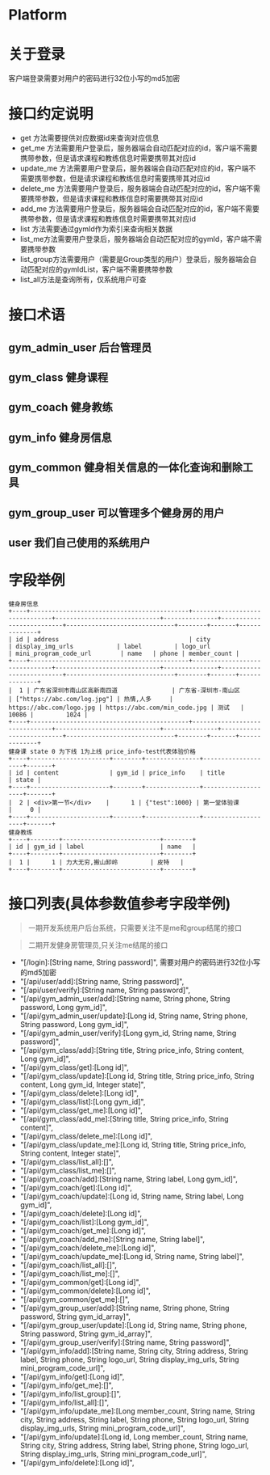 # Platform
# 关于登录
客户端登录需要对用户的密码进行32位小写的md5加密
# 接口约定说明
- get 方法需要提供对应数据id来查询对应信息
- get_me 方法需要用户登录后，服务器端会自动匹配对应的id，客户端不需要携带参数，但是请求课程和教练信息时需要携带其对应id
- update_me 方法需要用户登录后，服务器端会自动匹配对应的id，客户端不需要携带参数，但是请求课程和教练信息时需要携带其对应id
- delete_me 方法需要用户登录后，服务器端会自动匹配对应的id，客户端不需要携带参数，但是请求课程和教练信息时需要携带其对应id
- add_me 方法需要用户登录后，服务器端会自动匹配对应的id，客户端不需要携带参数，但是请求课程和教练信息时需要携带其对应id
- list 方法需要通过gymId作为索引来查询相关数据
- list_me方法需要用户登录后，服务器端会自动匹配对应的gymId，客户端不需要携带参数
- list_group方法需要用户（需要是Group类型的用户）登录后，服务器端会自动匹配对应的gymIdList，客户端不需要携带参数
- list_all方法是查询所有，仅系统用户可查
# 接口术语
## gym_admin_user 后台管理员
## gym_class 健身课程
## gym_coach 健身教练
## gym_info 健身房信息
## gym_common 健身相关信息的一体化查询和删除工具
## gym_group_user 可以管理多个健身房的用户
## user 我们自己使用的系统用户

# 字段举例
```
健身房信息
+----+--------------------------------------------+-------------------------------+-----------------------------+---------------+--------------------------+------------------------------+--------+-------+--------------+
| id | address                                    | city                          | display_img_urls            | label         | logo_url                 | mini_program_code_url        | name   | phone | member_count |
+----+--------------------------------------------+-------------------------------+-----------------------------+---------------+--------------------------+------------------------------+--------+-------+--------------+
|  1 | 广东省深圳市南山区高新南四道               | 广东省-深圳市-南山区          | ["https://abc.com/log.jpg"] | 热情,人多     | https://abc.com/logo.jpg | https://abc.com/min_code.jpg | 测试   | 10086 |         1024 |
+----+--------------------------------------------+-------------------------------+-----------------------------+---------------+--------------------------+------------------------------+--------+-------+--------------+
健身课 state 0 为下线 1为上线 price_info-test代表体验价格
+----+----------------------+--------+---------------+--------------------+-------+
| id | content              | gym_id | price_info    | title              | state |
+----+----------------------+--------+---------------+--------------------+-------+
|  2 | <div>第一节</div>    |      1 | {"test":1000} | 第一堂体验课       |     0 |
+----+----------------------+--------+---------------+--------------------+-------+
健身教练
+----+--------+---------------------------+--------+
| id | gym_id | label                     | name   |
+----+--------+---------------------------+--------+
|  1 |      1 | 力大无穷,搬山卸岭         | 皮特   |
+----+--------+---------------------------+--------+
```

# 接口列表(具体参数值参考字段举例)
> 一期开发系统用户后台系统，只需要关注不是me和group结尾的接口  

> 二期开发健身房管理员,只关注me结尾的接口
- "[/login]:[String name, String password]", 需要对用户的密码进行32位小写的md5加密
- "[/api/user/add]:[String name, String password]",
- "[/api/user/verify]:[String name, String password]",
- "[/api/gym_admin_user/add]:[String name, String phone, String password, Long gym_id]",
- "[/api/gym_admin_user/update]:[Long id, String name, String phone, String password, Long gym_id]",
- "[/api/gym_admin_user/verify]:[Long gym_id, String name, String password]",
- "[/api/gym_class/add]:[String title, String price_info, String content, Long gym_id]",
- "[/api/gym_class/get]:[Long id]",
- "[/api/gym_class/update]:[Long id, String title, String price_info, String content, Long gym_id, Integer state]",
- "[/api/gym_class/delete]:[Long id]",
- "[/api/gym_class/list]:[Long gym_id]",
- "[/api/gym_class/get_me]:[Long id]",
- "[/api/gym_class/add_me]:[String title, String price_info, String content]",
- "[/api/gym_class/delete_me]:[Long id]",
- "[/api/gym_class/update_me]:[Long id, String title, String price_info, String content, Integer state]",
- "[/api/gym_class/list_all]:[]",
- "[/api/gym_class/list_me]:[]",
- "[/api/gym_coach/add]:[String name, String label, Long gym_id]",
- "[/api/gym_coach/get]:[Long id]",
- "[/api/gym_coach/update]:[Long id, String name, String label, Long gym_id]",
- "[/api/gym_coach/delete]:[Long id]",
- "[/api/gym_coach/list]:[Long gym_id]",
- "[/api/gym_coach/get_me]:[Long id]",
- "[/api/gym_coach/add_me]:[String name, String label]",
- "[/api/gym_coach/delete_me]:[Long id]",
- "[/api/gym_coach/update_me]:[Long id, String name, String label]",
- "[/api/gym_coach/list_all]:[]",
- "[/api/gym_coach/list_me]:[]",
- "[/api/gym_common/get]:[Long id]",
- "[/api/gym_common/delete]:[Long id]",
- "[/api/gym_common/get_me]:[]",
- "[/api/gym_group_user/add]:[String name, String phone, String password, String gym_id_array]",
- "[/api/gym_group_user/update]:[Long id, String name, String phone, String password, String gym_id_array]",
- "[/api/gym_group_user/verify]:[String name, String password]",
- "[/api/gym_info/add]:[String name, String city, String address, String label, String phone, String logo_url, String display_img_urls, String mini_program_code_url]",
- "[/api/gym_info/get]:[Long id]",
- "[/api/gym_info/get_me]:[]",
- "[/api/gym_info/list_group]:[]",
- "[/api/gym_info/list_all]:[]",
- "[/api/gym_info/update_me]:[Long member_count, String name, String city, String address, String label, String phone, String logo_url, String display_img_urls, String mini_program_code_url]",
- "[/api/gym_info/update]:[Long id, Long member_count, String name, String city, String address, String label, String phone, String logo_url, String display_img_urls, String mini_program_code_url]",
- "[/api/gym_info/delete]:[Long id]",